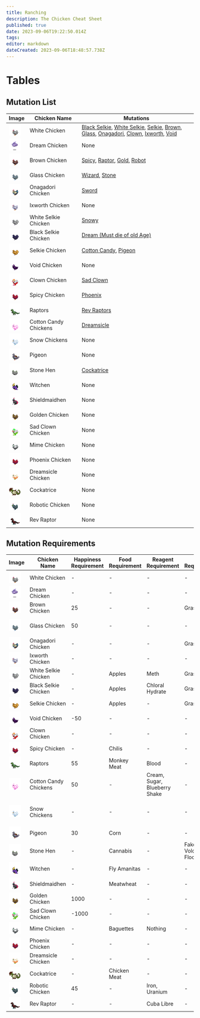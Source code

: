 ```yaml
---
title: Ranching
description: The Chicken Cheat Sheet
published: true
date: 2023-09-06T19:22:50.014Z
tags: 
editor: markdown
dateCreated: 2023-09-06T18:48:57.738Z
---
```


# Tables

## Mutation List

| Image    | Chicken Name | Mutations |
| --- | --- | --- |
| ![](/chickens/chickens.png) | White Chicken | [Black Selkie](https://wiki.monkestation.com/en/jobs/service/Ranching#black_selkie_chicken), [White Selkie](https://wiki.monkestation.com/en/jobs/service/Ranching#white_selkie_chicken), [Selkie](https://wiki.monkestation.com/en/jobs/service/Ranching#selkie_chicken), [Brown](https://wiki.monkestation.com/en/jobs/service/Ranching#brown_chicken), [Glass](https://wiki.monkestation.com/en/jobs/service/Ranching#glass_chicken), [Onagadori](https://wiki.monkestation.com/en/jobs/service/Ranching#onagadori_chicken), [Clown](https://wiki.monkestation.com/en/jobs/service/Ranching#clown_chicken), [Ixworth](https://wiki.monkestation.com/en/jobs/service/Ranching#ixworth_chicken), [Void](https://wiki.monkestation.com/en/jobs/service/Ranching#void_chicken) |
| ![](/chickens/dreaming.png) | Dream Chicken | None |
| ![](/chickens/brown.png) | Brown Chicken | [Spicy](https://wiki.monkestation.com/en/jobs/service/Ranching#spicy_chicken), [Raptor](https://wiki.monkestation.com/en/jobs/service/Ranching#raptor_chicken), [Gold](https://wiki.monkestation.com/en/jobs/service/Ranching#gold_chicken), [Robot](https://wiki.monkestation.com/en/jobs/service/Ranching#robot_chicken) |
| ![](/chickens/glass.png) | Glass Chicken | [Wizard](https://wiki.monkestation.com/en/jobs/service/Ranching#wizard_chicken), [Stone](https://wiki.monkestation.com/en/jobs/service/Ranching#stone_chicken) |
| ![](/chickens/onagadori.png) | Onagadori Chicken | [Sword](https://wiki.monkestation.com/en/jobs/service/Ranching#shield_chicken) |
| ![](/chickens/ixworth.png) | Ixworth Chicken | None |
| ![](/chickens/white_selkie.png) | White Selkie Chicken | [Snowy](https://wiki.monkestation.com/en/jobs/service/Ranching#snow_chicken) |
| ![](/chickens/black_selke.png) | Black Selkie Chicken | [Dream (Must die of old Age)](https://wiki.monkestation.com/en/jobs/service/Ranching#dream_chicken) |
| ![](/chickens/selkie.png) | Selkie Chicken | [Cotton Candy](https://wiki.monkestation.com/en/jobs/service/Ranching#candy_chicken), [Pigeon](https://wiki.monkestation.com/en/jobs/service/Ranching#pigeon_chicken) |
| ![](/chickens/void.png) | Void Chicken | None |
| ![](/chickens/clown.png) | Clown Chicken | [Sad Clown](https://wiki.monkestation.com/en/jobs/service/Ranching#sad_clown_chicken) |
| ![](/chickens/spicy.png) | Spicy Chicken | [Phoenix](https://wiki.monkestation.com/en/jobs/service/Ranching#phoenix_chicken) |
| ![](/chickens/raptor.png) | Raptors | [Rev Raptors](https://wiki.monkestation.com/en/jobs/service/Ranching#rev_chicken) |
| ![](/chickens/candy.png) | Cotton Candy Chickens | [Dreamsicle](https://wiki.monkestation.com/en/jobs/service/Ranching#dreamsicle_chicken) |
| ![](/chickens/snow.png) | Snow Chickens | None |
| ![](/chickens/pigeon.png) | Pigeon | None |
| ![](/chickens/stone.png) | Stone Hen | [Cockatrice](https://wiki.monkestation.com/en/jobs/service/Ranching#cockatrice_chicken) |
| ![](/chickens/wiznerd.png) | Witchen | None |
| ![](/chickens/sword.png) | Shieldmaidhen | None |
| ![](/chickens/gold.png) | Golden Chicken | None |
| ![](/chickens/sad_clown.png) | Sad Clown Chicken | None |
| ![](/chickens/mime.png) | Mime Chicken | None |
| ![](/chickens/spicy.png) | Phoenix Chicken | None |
| ![](/chickens/dreamsicle.png) | Dreamsicle Chicken | None |
| ![](/chickens/cockatric.png) | Cockatrice | None |
| ![](/chickens/robot.png) | Robotic Chicken | None |
| ![](/chickens/rev_raptor.png) | Rev Raptor | None |

## Mutation Requirements

|   Image   | Chicken Name | Happiness Requirement | Food Requirement | Reagent Requirement | Floor Requirement | Atmos Requirement | Item Requirements | Watcher Requirements |
| --- | --- | --- | --- | --- | --- | --- | --- | --- |
| ![](/chickens/chickens.png) | White Chicken | \-  | \-  | \-  | \-  | \-  | \-  | \-  |
| ![](/chickens/dreaming.png) | Dream Chicken | \-  | \-  | \-  | \-  | \-  | \-  | \-  |
| ![](/chickens/brown.png) | Brown Chicken | 25  | \-  | \-  | Grass | \-  | \-  | \-  |
| ![](/chickens/glass.png) | Glass Chicken | 50  | \-  | \-  | \-  | \-  | Large Beaker, Regular Syringe | \-  |
| ![](/chickens/onagadori.png) | Onagadori Chicken | \-  | \-  | \-  | Grass | \-  | \-  | \-  |
| ![](/chickens/ixworth.png) | Ixworth Chicken | \-  | \-  | \-  | \-  | \-  | \-  | \-  |
| ![](/chickens/white_selkie.png) | White Selkie Chicken | \-  | Apples | Meth | Grass | \-  | \-  | \-  |
| ![](/chickens/black_selke.png) | Black Selkie Chicken | \-  | Apples | Chloral Hydrate | Grass | \-  | \-  | \-  |
| ![](/chickens/selkie.png) | Selkie Chicken | \-  | Apples | \-  | Grass | \-  | \-  | \-  |
| ![](/chickens/void.png) | Void Chicken | \-50 | \-  | \-  | \-  | \-  | \-  | \-  |
| ![](/chickens/clown.png) | Clown Chicken | \-  | \-  | \-  | \-  | \-  | \-  | A True Clown |
| ![](/chickens/spicy.png) | Spicy Chicken | \-  | Chilis | \-  | \-  | 350k - 450k Temp | \-  | \-  |
| ![](/chickens/raptor.png) | Raptors | 55  | Monkey Meat | Blood | \-  | \-  | \-  | \-  |
| ![](/chickens/candy.png) | Cotton Candy Chickens | 50  | \-  | Cream, Sugar, Blueberry Shake | \-  | \-  | \-  | \-  |
| ![](/chickens/snow.png) | Snow Chickens | \-  | \-  | \-  | \-  | 0K - 24K Temp With Oxygen Present | \-  | \-  |
| ![](/chickens/pigeon.png) | Pigeon | 30  | Corn | \-  | \-  | \-  | Station Bound Radio | \-  |
| ![](/chickens/stone.png) | Stone Hen | \-  | Cannabis | \-  | Fake Volcanic Floor | \-  | Pickaxe | \-  |
| ![](/chickens/wiznerd.png) | Witchen | \-  | Fly Amanitas | \-  | \-  | \-  | Fake Wizard Hat | \-  |
| ![](/chickens/sword.png) | Shieldmaidhen | \-  | Meatwheat | \-  | \-  | \-  | Steelcap logs | \-  |
| ![](/chickens/gold.png) | Golden Chicken | 1000 | \-  | \-  | \-  | \-  | \-  | \-  |
| ![](/chickens/sad_clown.png) | Sad Clown Chicken | \-1000 | \-  | \-  | \-  | \-  | \-  | \-  |
| ![](/chickens/mime.png) | Mime Chicken | \-  | Baguettes | Nothing | \-  | \-  | \-  | \-  |
| ![](/chickens/spicy.png) | Phoenix Chicken | \-  | \-  | \-  | \-  | \-  | \-  | Onagadori Rooster |
| ![](/chickens/dreamsicle.png) | Dreamsicle Chicken | \-  | \-  | \-  | \-  | \-  | \-  | Snow Rooster |
| ![](/chickens/cockatric.png) | Cockatrice | \-  | Chicken Meat | \-  | \-  | \-  | Lizard Tail | \-  |
| ![](/chickens/robot.png) | Robotic Chicken | 45  | \-  | Iron, Uranium | \-  | \-  | Nutrient Pump Implant | \-  |
| ![](/chickens/rev_raptor.png) | Rev Raptor | \-  | \-  | Cuba Libre | \-  | \-  | Flash | \-  |